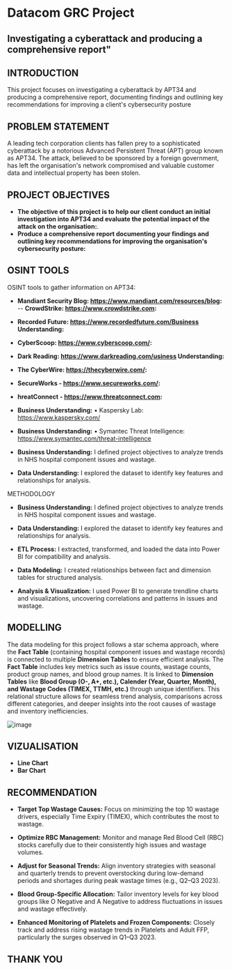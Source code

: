 # Datacom GRC Project
## Investigating a cyberattack and producing a comprehensive report"

## INTRODUCTION
This project focuses on investigating a cyberattack by APT34 and producing a comprehensive report, documenting findings and outlining key recommendations for improving a client's cybersecurity posture

## PROBLEM STATEMENT
A leading tech corporation clients has fallen prey to a sophisticated cyberattack by a notorious Advanced Persistent Threat (APT) group known as APT34. The attack, believed to be sponsored by a foreign government, has left the organisation's network compromised and valuable customer data and intellectual property has been stolen.

## PROJECT OBJECTIVES
- **The objective of this project is to help our client conduct an initial investigation into APT34 and evaluate the potential impact of the attack on the organisation:**.
- **Produce a comprehensive report documenting your findings and outlining key recommendations for improving the organisation's cybersecurity posture:**

## OSINT TOOLS
OSINT tools to gather information on APT34:
- **Mandiant Security Blog: https://www.mandiant.com/resources/blog:**
-- **CrowdStrike: https://www.crowdstrike.com:** 
- **Recorded Future: https://www.recordedfuture.com/Business Understanding:** 
- **CyberScoop: https://www.cyberscoop.com/:**
- **Dark Reading: https://www.darkreading.com/usiness Understanding:**
- **The CyberWire: https://thecyberwire.com/:**
- **SecureWorks - https://www.secureworks.com/:** 
- **hreatConnect - https://www.threatconnect.com:** 
- **Business Understanding:** •	Kaspersky Lab: https://www.kaspersky.com/
- **Business Understanding:** •	Symantec Threat Intelligence: https://www.symantec.com/threat-intelligence

- **Business Understanding:** I defined project objectives to analyze trends in NHS hospital
component issues and wastage.
- **Data Understanding:** I explored the dataset to identify key features and
relationships for analysis.

METHODOLOGY
- **Business Understanding:** I defined project objectives to analyze trends in NHS hospital
component issues and wastage.
- **Data Understanding:** I explored the dataset to identify key features and
relationships for analysis.
- **ETL Process:** I extracted, transformed, and loaded the data into Power BI for
compatibility and analysis.

- **Data Modeling:** I created relationships between fact and dimension tables for
structured analysis.

- **Analysis & Visualization:** I used Power BI to generate trendline charts and
visualizations, uncovering correlations and patterns in issues and wastage.

## MODELLING
The data modeling for this project follows a star schema approach, where the **Fact Table** (containing hospital component issues and wastage records) is connected to multiple **Dimension Tables** to ensure efficient analysis. The **Fact Table** includes key metrics such as issue counts, wastage counts, product group names, and blood group names. It is linked to **Dimension Tables** like **Blood Group (O-, A+, etc.), Calender (Year, Quarter, Month), and Wastage Codes (TIMEX, TTMH, etc.)** through unique identifiers. This relational structure allows for seamless trend analysis, comparisons across different categories, and deeper insights into the root causes of wastage and inventory inefficiencies.

![image](https://github.com/user-attachments/assets/2e3e66b0-be62-4eff-affd-e1f42defe90c)

## VIZUALISATION
- **Line Chart**
- **Bar Chart**

## RECOMMENDATION
- **Target Top Wastage Causes:** Focus on minimizing the top 10 wastage drivers, especially Time Expiry (TIMEX), which contributes the most to wastage.

- **Optimize RBC Management:** Monitor and manage Red Blood Cell (RBC) stocks carefully due to their consistently high issues and wastage volumes.

- **Adjust for Seasonal Trends:** Align inventory strategies with seasonal and quarterly trends to prevent overstocking during low-demand periods and shortages during peak wastage times (e.g., Q2–Q3 2023).

- **Blood Group-Specific Allocation:** Tailor inventory levels for key blood groups like O Negative and A Negative to address fluctuations in issues and wastage effectively.

- **Enhanced Monitoring of Platelets and Frozen Components:** Closely track and address rising wastage trends in Platelets and Adult FFP, particularly the surges observed in Q1–Q3 2023.

## THANK YOU
